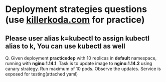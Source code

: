 # Deployment strategies questions (use [killerkoda.com](https://killercoda.com/playgrounds/scenario/kubernetes) for practice)

## Please user alias k=kubectl to assign kubectl alias to k, You can use kubectl as well

Q. Given deployment **practicedep** with 10 replicas in **default** namespace, running with **nginx:1.14.1**. Task is to update image to **nginx:1.14.2** using canary strategy.
   Run maximum of 10 pods. Observe the updates. Service is exposed for testing(attached yaml)
